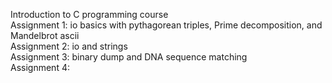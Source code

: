 Introduction to C programming course  
Assignment 1: io basics with pythagorean triples, Prime decomposition, and Mandelbrot ascii  
Assignment 2: io and strings  
Assignment 3: binary dump and DNA sequence matching  
Assignment 4:   

